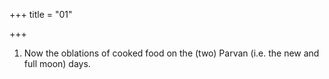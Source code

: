 +++
title = "01"

+++
1. Now the oblations of cooked food on the (two) Parvan (i.e. the new and full moon) days.
